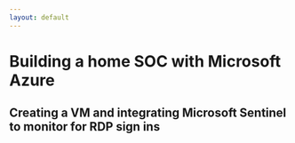 ```yaml
---
layout: default
---
```


# Building a home SOC with Microsoft Azure
## Creating a VM and integrating Microsoft Sentinel to monitor for RDP sign ins
